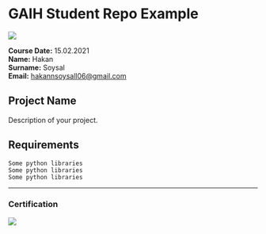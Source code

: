 # GAIH Student Repo Example
![](img/logo.png)

**Course Date:** 15.02.2021  
**Name:** Hakan  
**Surname:** Soysal  
**Email:** hakannsoysall06@gmail.com  

  
## Project Name
Description of your project.

## Requirements
```
Some python libraries
Some python libraries
Some python libraries
```
---

### Certification
![](img/certificate_ex.png)

